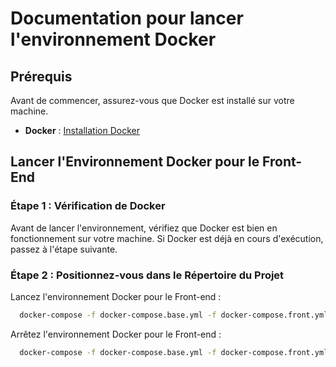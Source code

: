 # Documentation pour lancer l'environnement Docker

## Prérequis

Avant de commencer, assurez-vous que Docker est installé sur votre machine.

- **Docker** : [Installation Docker](https://www.docker.com/get-started)

## Lancer l'Environnement Docker pour le Front-End

### Étape 1 : Vérification de Docker

Avant de lancer l'environnement, vérifiez que Docker est bien en fonctionnement sur votre machine. Si Docker est déjà en cours d'exécution, passez à l'étape suivante.

### Étape 2 : Positionnez-vous dans le Répertoire du Projet

Lancez l'environnement Docker pour le Front-end :

```bash
  docker-compose -f docker-compose.base.yml -f docker-compose.front.yml up -d
```

Arrêtez l'environnement Docker pour le Front-end :

```bash
  docker-compose -f docker-compose.base.yml -f docker-compose.front.yml down
```